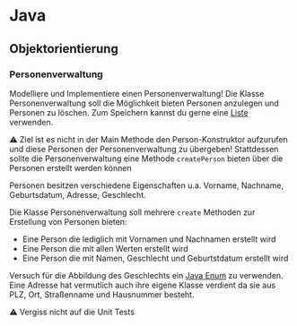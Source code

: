 # Java 

## Objektorientierung 

### Personenverwaltung 

Modelliere und Implementiere einen Personenverwaltung! 
Die Klasse Personenverwaltung soll die Möglichkeit bieten Personen anzulegen und Personen zu löschen. 
Zum Speichern kannst du gerne eine [Liste](https://docs.oracle.com/javase/7/docs/api/java/util/List.html) verwenden.

⚠️ Ziel ist es nicht in der Main Methode den Person-Konstruktor aufzurufen und diese Personen der Personenverwaltung zu übergeben! Stattdessen sollte die Personenverwaltung eine Methode `createPerson` bieten über die Personen erstellt werden können

Personen besitzen verschiedene Eigenschaften u.a. Vorname, Nachname, Geburtsdatum, Adresse, Geschlecht. 

Die Klasse Personenverwaltung soll mehrere `create` Methoden zur Erstellung von Personen bieten: 
* Eine Person die lediglich mit Vornamen und Nachnamen erstellt wird
* Eine Person die mit allen Werten erstellt wird
* Eine Person die mit Namen, Geschlecht und Geburtstdatum erstellt wird

Versuch für die Abbildung des Geschlechts ein [Java Enum](https://www.w3schools.com/java/java_enums.asp) zu verwenden. Eine Adresse hat vermutlich auch ihre eigene Klasse verdient da sie aus PLZ, Ort, Straßenname und Hausnummer besteht. 

⚠️ Vergiss nicht auf die Unit Tests
